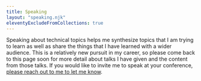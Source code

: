```yaml
---
title: Speaking
layout: "speaking.njk"
eleventyExcludeFromCollections: true
---
```


Speaking about technical topics helps me synthesize topics that I am trying to learn as well as share the things that I have learned with a wider audience. This is a relatively new pursuit in my career, so please come back to this page soon for more detail about talks I have given and the content from those talks. If you would like to invite me to speak at your conference, [please reach out to me to let me know](/contact).
